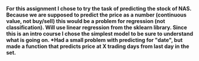 
<b>For this assignment I chose to try the task of predicting the stock of NAS.
  Because we are supposed to predict the price as a number (continuous value, not buy/sell) this would be a problem for regression (not classification).
  Will use linear regression from the sklearn library. Since this is an intro course I chose the simplest model to be sure to understand what is going on.
  *Had a small problem with predicting for "date", but made a function that predicts price at X trading days from last day in the set.
 </b>
